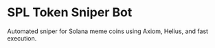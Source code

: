 # SPL Token Sniper Bot
Automated sniper for Solana meme coins using Axiom, Helius, and fast execution.
